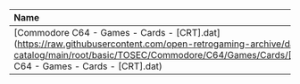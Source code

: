 |Name|Size|
|:---|---:|
|[Commodore C64 - Games - Cards - [CRT].dat](https://raw.githubusercontent.com/open-retrogaming-archive/dat-catalog/main/root/basic/TOSEC/Commodore/C64/Games/Cards/[CRT]/Commodore C64 - Games - Cards - [CRT].dat)|1759|

